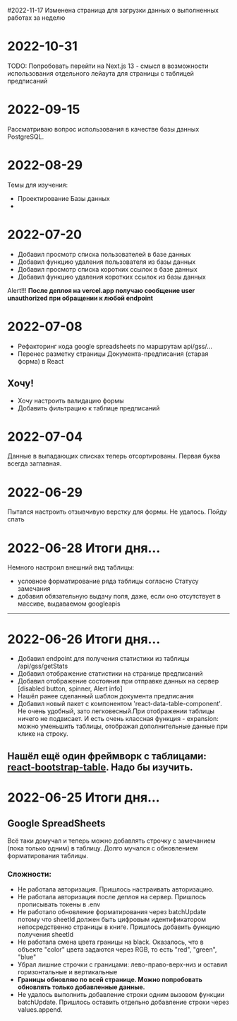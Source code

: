 #2022-11-17
  Изменена страница для загрузки данных о выполненных работах за неделю

# 2022-10-31
  TODO:
  Попробовать перейти на Next.js 13 - смысл в возможности использования отдельного лейаута для страницы с таблицей предписаний

# 2022-09-15
  Рассматриваю вопрос использования в качестве базы данных PostgreSQL.

# 2022-08-29
  Темы для изучения:
  - Проектирование Базы данных
  - 

# 2022-07-20
- Добавил просмотр списка пользователей в базе данных
- Добавил функцию удаления пользователя из базы данных
- Добавил просмотр списка коротких ссылок в базе данных
- Добавил функцию удаления коротких ссылок из базы данных

Alert!!!
**После деплоя на vercel.app получаю сообщение user unauthorized при обращении к любой endpoint**

# 2022-07-08
- Рефакторинг кода google spreadsheets по маршрутам api/gss/...
- Перенес разметку страницы Документа-предписания (старая форма) в React


## Хочу!
- Хочу настроить валидацию формы
- Добавить фильтрацию к таблице предписаний


# 2022-07-04
Данные в выпадающих списках теперь отсортированы. Первая буква всегда заглавная.

# 2022-06-29
Пытался настроить отзывчивую верстку для формы. Не удалось. Пойду спать

# 2022-06-28 Итоги дня...
Немного настроил внешний вид таблицы:
- условное форматирование ряда таблицы согласно Статусу замечания
- добавил обязательную выдачу поля, даже, если оно отсутствует в массиве, выдаваемом googleapis


----------

# 2022-06-26 Итоги дня...

- Добавил endpoint для получения статистики из таблицы /api/gss/getStats
- Добавил отображение статистики на странице предписаний
- Добавил отображение состояния при отправке данных на сервер [disabled button, spinner, Alert info]
- Нашёл ранее сделанный шаблон документа предписания
- Добавил новый пакет с компонентом 'react-data-table-component'. Не очень удобный, зато легковесный.При отображении таблицы ничего не подвисает. И есть очень классная функция - expansion: можно уменьшить таблицы, отображая дополнительные данные при клике на строку.

Нашёл ещё один фреймворк с таблицами: [react-bootstrap-table](http://allenfang.github.io/react-bootstrap-table/index.html). Надо бы изучить.
----------

# 2022-06-25 Итоги дня...

## Google SpreadSheets

Всё таки домучал и теперь можно добавлять строчку с замечанием (пока только одним) в таблицу.
Долго мучался с обновлением форматирования таблицы.

### Сложности:

- Не работала авторизация. Пришлось настраивать авторизацию.
- Не работала авторизация после деплоя на сервер. Пришлось прописывать токены в .env
- Не работало обновление форматирования через batchUpdate потому что sheetId должен быть цифровым идентификатором непосредственно страницы в книге. Пришлось добавить функцию получения sheetId
- Не работала смена цвета границы на black. Оказалось, что в объекте "color" цвета задаются через RGB, то есть "red", "green", "blue"
- Убрал лишние строчки с границами: лево-право-верх-низ и оставил горизонтальные и вертикальные
- **Границы обновляю по всей странице. Можно попробовать обновлять только добавленные данные.**
- Не удалось выполнить добавление строки одним вызовом функции batchUpdate. Пришлось оставить отдельно добавление строки через values.append.
